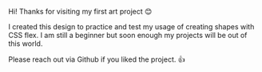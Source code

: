 Hi! Thanks for visiting my first art project 😊

I created this design to practice and test my usage of creating shapes with CSS flex. I am still a beginner but soon enough my projects will be out of this world.

Please reach out via Github if you liked the project. 👍